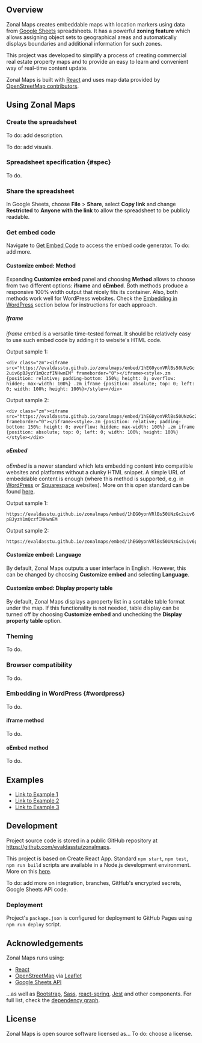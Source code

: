 ## Overview

Zonal Maps creates embeddable maps with location markers using data from [Google Sheets](https://www.google.com/sheets/about/) spreadsheets. It has a powerful **zoning feature** which allows assigning object sets to geographical areas and automatically displays boundaries and additional information for such zones.

This project was developed to simplify a process of creating commercial real estate property maps and to provide an easy to learn and convenient way of real–time content update.

Zonal Maps is built with [React](https://reactjs.org) and uses map data provided by [OpenStreetMap contributors](https://www.openstreetmap.org/copyright).

## Using Zonal Maps

### Create the spreadsheet

To do: add description.

To do: add visuals.

### Spreadsheet specification {#spec}

To do.

### Share the spreadsheet

In Google Sheets, choose **File** > **Share**, select **Copy link** and change **Restricted** to **Anyone with the link** to allow the spreadsheet to be publicly readable.

### Get embed code

Navigate to [Get Embed Code](https://evaldasstu.github.io/zonalmaps/embed) to access the embed code generator. To do: add more.

#### Customize embed: Method

Expanding **Customize embed** panel and choosing **Method** allows to choose from two different options: **iframe** and **oEmbed**. Both methods produce a responsive 100% width output that nicely fits its container. Also, both methods work well for WordPress websites. Check the [Embedding in WordPress](#wordpress) section below for instructions for each approach.

##### iframe

*iframe* embed is a versatile time–tested format. It should be relatively easy to use such embed code by adding it to website's HTML code.

Output sample 1:

`<div class="zm"><iframe src="https://evaldasstu.github.io/zonalmaps/embed/1hEG0yonVRlBs50UNzGc2uiv6pBJyzY1mQczfINHwnEM" frameborder="0"></iframe><style>.zm {position: relative; padding-bottom: 150%; height: 0; overflow: hidden; max-width: 100%} .zm iframe {position: absolute; top: 0; left: 0; width: 100%; height: 100%}</style></div>`

Output sample 2:

```
<div class="zm"><iframe src="https://evaldasstu.github.io/zonalmaps/embed/1hEG0yonVRlBs50UNzGc2uiv6pBJyzY1mQczfINHwnEM" frameborder="0"></iframe><style>.zm {position: relative; padding-bottom: 150%; height: 0; overflow: hidden; max-width: 100%} .zm iframe {position: absolute; top: 0; left: 0; width: 100%; height: 100%}</style></div>
```

##### oEmbed

*oEmbed* is a newer standard which lets embedding content into compatible websites and platforms without a clunky HTML snippet. A simple URL of embeddable content is enough (where this method is supported, e.g. in [WordPress](https://wordpress.org) or [Squarespace](https://squarespace.com) websites). More on this open standard can be found [here](https://oembed.com/).

Output sample 1:

`https://evaldasstu.github.io/zonalmaps/embed/1hEG0yonVRlBs50UNzGc2uiv6pBJyzY1mQczfINHwnEM`

Output sample 2:

```
https://evaldasstu.github.io/zonalmaps/embed/1hEG0yonVRlBs50UNzGc2uiv6pBJyzY1mQczfINHwnEM
```

#### Customize embed: Language

By default, Zonal Maps outputs a user interface in English. However, this can be changed by choosing **Customize embed** and selecting **Language**.

#### Customize embed: Display property table

By default, Zonal Maps displays a property list in a sortable table format under the map. If this functionality is not needed, table display can be turned off by choosing **Customize embed** and unchecking the **Display property table** option.

### Theming

To do.

### Browser compatibility

To do.

### Embedding in WordPress {#wordpress}

To do.

#### iframe method

To do.

#### oEmbed method

To do.

## Examples

* [Link to Example 1](https://evaldasstu.github.io/zonalmaps/example/1)
* [Link to Example 2](https://evaldasstu.github.io/zonalmaps/example/2)
* [Link to Example 3](https://evaldasstu.github.io/zonalmaps/example/3)

## Development

Project source code is stored in a public GitHub repository at <https://github.com/evaldasstu/zonalmaps>.

This project is based on Create React App. Standard `npm start`, `npm test`, `npm run build` scripts are available in a Node.js development environment. More on this [here](https://create-react-app.dev/docs/available-scripts).

To do: add more on integration, branches, GitHub's encrypted secrets, Google Sheets API code.

### Deployment

Project's `package.json` is configured for deployment to GitHub Pages using `npm run deploy` script.

## Acknowledgements

Zonal Maps runs using:

* [React](https://reactjs.org)
* [OpenStreetMap](https://openstreetmap.org) via [Leaflet](https://leafletjs.com)
* [Google Sheets API](https://developers.google.com/sheets/api)

...as well as [Bootstrap](https://getbootstrap.com), [Sass](https://sass-lang.com), [react-spring](https://www.react-spring.io/), [Jest](https://jestjs.io) and other components. For full list, check the [dependency graph](https://github.com/evaldasstu/zonalmaps/network/dependencies).

## License

Zonal Maps is open source software licensed as... To do: choose a license.
